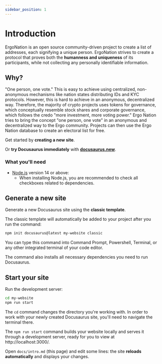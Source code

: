 ```yaml
---
sidebar_position: 1
---
```


# Introduction

ErgoNation is an open source community-driven project to create a list of addresses, each signifying a unique person. ErgoNation strives to create a protocol that proves both the **humanness and uniqueness** of its participants, while not collecting any personally identifiable  information.

## Why?

"One person, one vote." This is easy to achieve using centralized, non-anonymous mechanisms like nation states distributing IDs and KYC protocols. However, this is hard to achieve in an anonymous, decentralized way. Therefore, the majority of crypto projects uses tokens for governance, which conceptually resemble stock shares and corporate governance, which follows the credo "more investment, more voting power." Ergo Nation tries to bring the concept "one person, one vote" in an anonymous and decentralized way to the Ergo community. Projects can then use the Ergo Nation database to create an electoral list for free.

Get started by **creating a new site**.

Or **try Docusaurus immediately** with **[docusaurus.new](https://docusaurus.new)**.

### What you'll need

- [Node.js](https://nodejs.org/en/download/) version 14 or above:
  - When installing Node.js, you are recommended to check all checkboxes related to dependencies.

## Generate a new site

Generate a new Docusaurus site using the **classic template**.

The classic template will automatically be added to your project after you run the command:

```bash
npm init docusaurus@latest my-website classic
```

You can type this command into Command Prompt, Powershell, Terminal, or any other integrated terminal of your code editor.

The command also installs all necessary dependencies you need to run Docusaurus.

## Start your site

Run the development server:

```bash
cd my-website
npm run start
```

The `cd` command changes the directory you're working with. In order to work with your newly created Docusaurus site, you'll need to navigate the terminal there.

The `npm run start` command builds your website locally and serves it through a development server, ready for you to view at http://localhost:3000/.

Open `docs/intro.md` (this page) and edit some lines: the site **reloads automatically** and displays your changes.
